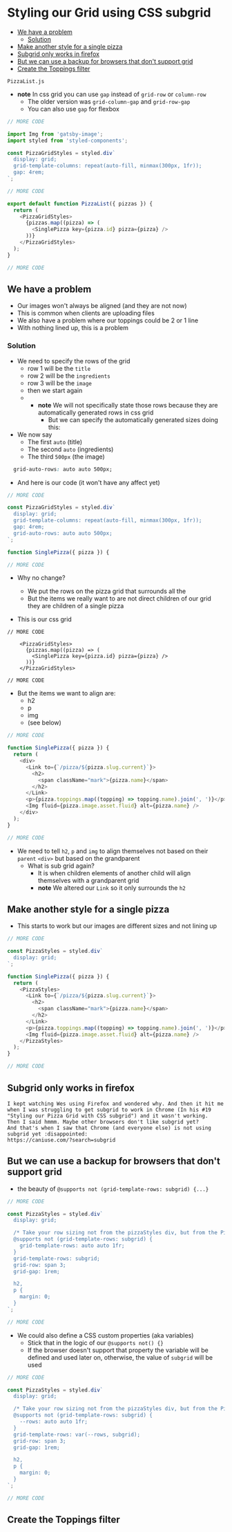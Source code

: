 # Styling our Grid using CSS subgrid
<!-- MarkdownTOC -->

- [We have a problem](#we-have-a-problem)
  - [Solution](#solution)
- [Make another style for a single pizza](#make-another-style-for-a-single-pizza)
- [Subgrid only works in firefox](#subgrid-only-works-in-firefox)
- [But we can use a backup for browsers that don't support grid](#but-we-can-use-a-backup-for-browsers-that-dont-support-grid)
- [Create the Toppings filter](#create-the-toppings-filter)

<!-- /MarkdownTOC -->

`PizzaList.js`

* **note** In css grid you can use `gap` instead of `grid-row` or `column-row`
    - The older version was `grid-column-gap` and `grid-row-gap`
    - You can also use `gap` for flexbox

```js
// MORE CODE

import Img from 'gatsby-image';
import styled from 'styled-components';

const PizzaGridStyles = styled.div`
  display: grid;
  grid-template-columns: repeat(auto-fill, minmax(300px, 1fr));
  gap: 4rem;
`;

// MORE CODE

export default function PizzaList({ pizzas }) {
  return (
    <PizzaGridStyles>
      {pizzas.map((pizza) => (
        <SinglePizza key={pizza.id} pizza={pizza} />
      ))}
    </PizzaGridStyles>
  );
}

// MORE CODE
```

## We have a problem
* Our images won't always be aligned (and they are not now)
* This is common when clients are uploading files
* We also have a problem where our toppings could be 2 or 1 line
* With nothing lined up, this is a problem

### Solution
* We need to specify the rows of the grid
    - row 1 will be the `title`
    - row 2 will be the `ingredients`
    - row 3 will be the `image`
    - then we start again
    - * **note** We will not specifically state those rows because they are automatically generated rows in css grid
        + But we can specify the automatically generated sizes doing this:
* We now say
    - The first `auto` (title)
    - The second `auto` (ingredients)
    - The third `500px` (the image) 

```css
  grid-auto-rows: auto auto 500px;
```

* And here is our code (it won't have any affect yet)

```js
// MORE CODE

const PizzaGridStyles = styled.div`
  display: grid;
  grid-template-columns: repeat(auto-fill, minmax(300px, 1fr));
  gap: 4rem;
  grid-auto-rows: auto auto 500px;
`;

function SinglePizza({ pizza }) {

// MORE CODE
```

* Why no change?
    - We put the rows on the pizza grid that surrounds all the
    - But the items we really want to are not direct children of our grid they are children of a single pizza

* This is our css grid

```
// MORE CODE

    <PizzaGridStyles>
      {pizzas.map((pizza) => (
        <SinglePizza key={pizza.id} pizza={pizza} />
      ))}
    </PizzaGridStyles>

// MORE CODE
```

* But the items we want to align are:
    - h2
    - p
    - img
    - (see below)

```js
// MORE CODE

function SinglePizza({ pizza }) {
  return (
    <div>
      <Link to={`/pizza/${pizza.slug.current}`}>
        <h2>
          <span className="mark">{pizza.name}</span>
        </h2>
      </Link>
      <p>{pizza.toppings.map((topping) => topping.name).join(', ')}</p>
      <Img fluid={pizza.image.asset.fluid} alt={pizza.name} />
    </div>
  );
}

// MORE CODE
```

* We need to tell `h2`, `p` and `img` to align themselves not based on their `parent` `<div>` but based on the grandparent
    - What is sub grid again?
        + It is when children elements of another child will align themselves with a grandparent grid
        + **note** We altered our `Link` so it only surrounds the `h2`

## Make another style for a single pizza
* This starts to work but our images are different sizes and not lining up

```js
// MORE CODE

const PizzaStyles = styled.div`
  display: grid;
`;

function SinglePizza({ pizza }) {
  return (
    <PizzaStyles>
      <Link to={`/pizza/${pizza.slug.current}`}>
        <h2>
          <span className="mark">{pizza.name}</span>
        </h2>
      </Link>
      <p>{pizza.toppings.map((topping) => topping.name).join(', ')}</p>
      <Img fluid={pizza.image.asset.fluid} alt={pizza.name} />
    </PizzaStyles>
  );
}

// MORE CODE
```

## Subgrid only works in firefox
```
I kept watching Wes using Firefox and wondered why. And then it hit me when I was struggling to get subgrid to work in Chrome (In his #19 "Styling our Pizza Grid with CSS subgrid") and it wasn't working.
Then I said hmmm. Maybe other browsers don't like subgrid yet?
And that's when I saw that Chrome (and everyone else) is not using subgrid yet :disappointed:
https://caniuse.com/?search=subgrid
```

## But we can use a backup for browsers that don't support grid
* the beauty of `@supports not (grid-template-rows: subgrid) {...}`

```js
// MORE CODE

const PizzaStyles = styled.div`
  display: grid;

  /* Take your row sizing not from the pizzaStyles div, but from the PizzaGridStyles grid */
  @supports not (grid-template-rows: subgrid) {
    grid-template-rows: auto auto 1fr;
  }
  grid-template-rows: subgrid;
  grid-row: span 3;
  grid-gap: 1rem;

  h2,
  p {
    margin: 0;
  }
`;

// MORE CODE
```

* We could also define a CSS custom properties (aka variables)
    - Stick that in the logic of our `@supports not() {}`
    - If the browser doesn't support that property the variable will be defined and used later on, otherwise, the value of `subgrid` will be used

```js
// MORE CODE

const PizzaStyles = styled.div`
  display: grid;

  /* Take your row sizing not from the pizzaStyles div, but from the PizzaGridStyles grid */
  @supports not (grid-template-rows: subgrid) {
    --rows: auto auto 1fr;
  }
  grid-template-rows: var(--rows, subgrid);
  grid-row: span 3;
  grid-gap: 1rem;

  h2,
  p {
    margin: 0;
  }
`;

// MORE CODE
```

## Create the Toppings filter
